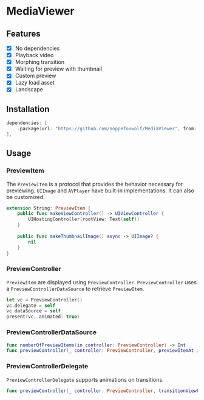 # MediaViewer

## Features

- [x] No dependencies
- [x] Playback video
- [x] Morphing transition
- [x] Waiting for preview with thumbnail
- [x] Custom preview
- [x] Lazy load asset
- [x] Landscape

## Installation

```swift
dependencies: [
    .package(url: "https://github.com/noppefoxwolf/MediaViewer", from: "x.x.x")
],
```

## Usage

### PreviewItem

The ﻿`PreviewItem` is a protocol that provides the behavior necessary for previewing.
`UIImage` and `AVPlayer` have built-in implementations. 
It can also be customized. 

```swift
extension String: PreviewItem {
    public func makeViewController() -> UIViewController {
        UIHostingController(rootView: Text(self))
    }
    
    public func makeThumbnailImage() async -> UIImage? {
        nil
    }
}
```

### PreviewController

`PreviewItem` are displayed using `PreviewController`.
`PreviewController` uses a `PreviewControllerDataSource` to retrieve `PreviewItem`.

```swift
let vc = PreviewController()
vc.delegate = self
vc.dataSource = self
present(vc, animated: true)
```

### PreviewControllerDataSource

```swift
func numberOfPreviewItems(in controller: PreviewController) -> Int
func previewController(_ controller: PreviewController, previewItemAt index: Int) -> any PreviewItem
```

### PreviewControllerDelegate

`PreviewControllerDelegate` supports animations on transitions.

```swift
func previewController(_ controller: PreviewController, transitionViewFor item: any PreviewItem) -> UIView?
```
